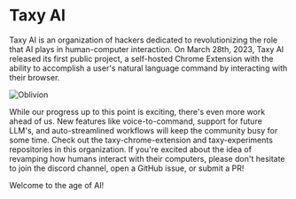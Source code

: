 # Taxy AI
Taxy AI is an organization of hackers dedicated to revolutionizing the role that AI plays in human-computer interaction. On March 28th, 2023, Taxy AI released its first public project, a self-hosted Chrome Extension with the ability to accomplish a user's natural language command by interacting with their browser.

![Oblivion](https://user-images.githubusercontent.com/41524992/228005132-73ceda30-3dc4-4fc2-b85c-ebbd87c8b55a.gif)

While our progress up to this point is exciting, there's even more work ahead of us. New features like voice-to-command, support for future LLM's, and auto-streamlined workflows will keep the community busy for some time. Check out the taxy-chrome-extension and taxy-experiments repositories in this organization. If you're excited about the idea of revamping how humans interact with their computers, please don't hesitate to join the discord channel, open a GitHub issue, or submit a PR!

Welcome to the age of AI!
